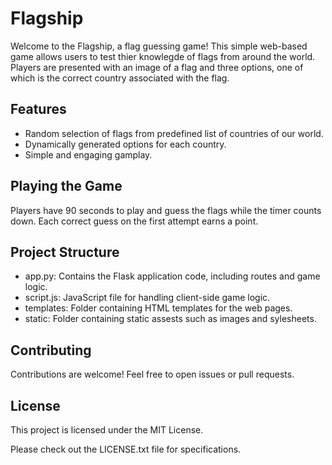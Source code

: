 <h1>Flagship</h1>
<p>Welcome to the Flagship, a flag guessing game! This simple web-based game allows users to test thier knowlegde of flags from around the world. Players are presented with an image of a flag and three options, one of which is the correct country associated with the flag.</p>

<h2>Features</h2>
<ul>
  <li>Random selection of flags from predefined list of countries of our world.</li>
  <li>Dynamically generated options for each country.</li>
  <li>Simple and engaging gamplay.</li>
</ul>

<h2>Playing the Game</h2>
<p>Players have 90 seconds to play and guess the flags while the timer counts down. Each correct guess on the first attempt earns a point.</p>

<h2>Project Structure</h2>
<ul>
  <li>app.py: Contains the Flask application code, including routes and game logic.</li>
  <li>script.js: JavaScript file for handling client-side game logic.</li>
  <li>templates: Folder containing HTML templates for the web pages.</li>
  <li>static: Folder containing static assests such as images and sylesheets.</li>
</ul>

<h2>Contributing</h2>
<p>Contributions are welcome! Feel free to open issues or pull requests.</p>

<h2>License</h2>
<p>This project is licensed under the MIT License.</p>
<p>Please check out the LICENSE.txt file for specifications.</p>
